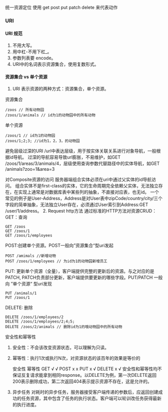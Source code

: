 统一资源定位
使用 get post put patch delete 来代表动作
### URI
#### URI 规范
1. 不用大写。
2. 用中杠-不用下杠_。
3. 参数列表要 encode。
4. URI中的名词表示资源集合，使用复数形式。

#### 资源集合 vs 单个资源
1. URI 表示资源的两种方式：资源集合，单个资源。

 资源集合
 ```
/zoos // 所有动物园
/zoos/1/animals // id为1的动物园中的所有动物
```
  单个资源
```
/zoos/1 // id为1的动物园
/zoos/1;2;3; //id为1，2，3，的动物园
```
避免层级过深的URI
/url中表达层级，用于按实体关联关系进行对象导航，一般根据id导航。
过深的导航容易导致url膨胀，不易维护，如GET /zoos/1/areas/3/animals/4，层级使用查询参数代替路径中的实体导航，如GET /animals?zoo=1&area=3

对Composite资源的访问
服务器端组合实体必须在uri中通过父实体的id导航访问。
组合实体不是first-class的实体，它的生命周期完全依赖父实体，无法独立存在，在实现上通常是对数据库表中某些列的抽象，不直接对应表，也无id。
一个常见的例子是User-Address，Address是对User表中zipCode/country/city/三个字段的简单抽象，无法独立User存在，必须通过User索引到Address:GET /user/1/address。
2. Request
http方法
通过标准的HTTP方法对资源CRUD：
GET：查询
```
GET /zoos
GET /zoos/1
GET /zoos/1/employees
```
POST:创建单个资源。POST一般向”资源集合“型uri发起
```
POST /amimals //新增动物
POST /zoos/1/employees // 为id为1的动物园新增员工
```
PUT: 更新单个资源（全量），客户端提供完整的更新后的资源。与之对应的是 PATCH, PATCH负责部分更新，客户端提供要更新的哪些字段。PUT/PATCH 一般向 ”单个资源“ 型uri发现
```
PUT /animals/1
PUT /zoos/1
```
DELETE: 删除
```
DELETE /zoos/1/employees/2
DELETE /zoos/1/employees/2;4;5;
DELETE /zoos/2/animals // 删除id为1的哦动物园中的所有动物
```

安全性和幂等性
1. 安全性：不会该改变资源状态，可以理解为只读。
2. 幂等性：执行1次或执行N次，对资源状态的该百年的效果是等价的

     安全性 幂等性
GET    √     √
POST   x     x
PUT    x     √
DELETE x     √
安全性和幂等性均不保证反复请求能拿到相同response。以DELETE为例，第一次DELETE返回200表示删除成功，第二次返回404表示提示资源不存在，这是允许的。

3. 异步任务
对耗时的异步任务，服务器接受客户端传递的参数后，应返回创建成功的任务资源，其中包含了任务的执行状态。客户端可以轮训改任务获得最新的执行进度。


  